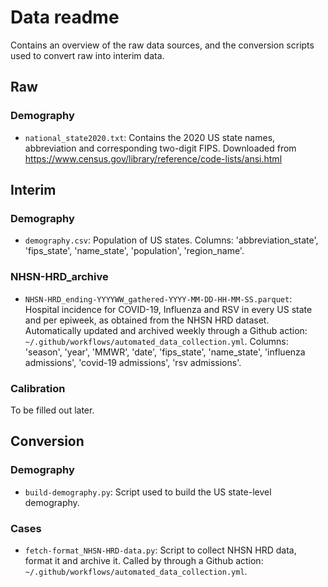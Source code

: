 # Data readme

Contains an overview of the raw data sources, and the conversion scripts used to convert raw into interim data.

## Raw

### Demography

+ `national_state2020.txt`: Contains the 2020 US state names, abbreviation and corresponding two-digit FIPS. Downloaded from https://www.census.gov/library/reference/code-lists/ansi.html

## Interim

### Demography

+ `demography.csv`: Population of US states. Columns: 'abbreviation_state', 'fips_state', 'name_state', 'population', 'region_name'.

### NHSN-HRD_archive

+ `NHSN-HRD_ending-YYYYWW_gathered-YYYY-MM-DD-HH-MM-SS.parquet`: Hospital incidence for COVID-19, Influenza and RSV in every US state and per epiweek, as obtained from the NHSN HRD dataset. Automatically updated and archived weekly through a Github action: `~/.github/workflows/automated_data_collection.yml`. Columns: 'season', 'year', 'MMWR', 'date', 'fips_state', 'name_state', 'influenza admissions', 'covid-19 admissions', 'rsv admissions'.

### Calibration

To be filled out later.

## Conversion

### Demography

+ `build-demography.py`: Script used to build the US state-level demography.

### Cases

+ `fetch-format_NHSN-HRD-data.py`: Script to collect NHSN HRD data, format it and archive it. Called by through a Github action: `~/.github/workflows/automated_data_collection.yml`.